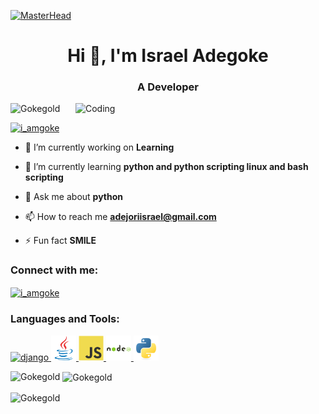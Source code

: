 [![MasterHead](https://1.bp.blogspot.com/-7A4WynwLsMw/XbBpCXG8fHI/AAAAAAAAMt4/uOa1bpLskYgrwGbllhSu2SDj_Mig8SXJQCLcBGAsYHQ/s1600/2000_600px.gif)](https://rishavchanda.io)
<h1 align="center">Hi 👋, I'm Israel Adegoke</h1>
<h3 align="center">A Developer</h3>
<img align="right" alt="Coding" width="400" src=https://user-images.githubusercontent.com/55389276/140866485-8fb1c876-9a8f-4d6a-98dc-08c4981eaf70.gif>
<p align="left"> <img src="https://komarev.com/ghpvc/?username=Gokegold&label=Profile%20views&color=0e75b6&style=flat" alt="Gokegold" /> </p>

<p align="left"> <a href="https://twitter.com/i_amgoke" target="blank"><img src="https://img.shields.io/twitter/follow/i_amgoke?logo=twitter&style=for-the-badge" alt="i_amgoke" /></a> </p>

- 🔭 I’m currently working on **Learning**

- 🌱 I’m currently learning **python and python scripting linux and bash scripting**

- 💬 Ask me about **python**

- 📫 How to reach me **adejoriisrael@gmail.com**

- ⚡ Fun fact **SMILE**

<h3 align="left">Connect with me:</h3>
<p align="left">
<a href="https://twitter.com/i_amgoke" target="blank"><img align="center" src="https://raw.githubusercontent.com/rahuldkjain/github-profile-readme-generator/master/src/images/icons/Social/twitter.svg" alt="i_amgoke" height="30" width="40" /></a>
</p>

<h3 align="left">Languages and Tools:</h3>
<p align="left"> <a href="https://www.djangoproject.com/" target="_blank" rel="noreferrer"> <img src="https://cdn.worldvectorlogo.com/logos/django.svg" alt="django" width="40" height="40"/> </a> <a href="https://www.java.com" target="_blank" rel="noreferrer"> <img src="https://raw.githubusercontent.com/devicons/devicon/master/icons/java/java-original.svg" alt="java" width="40" height="40"/> </a> <a href="https://developer.mozilla.org/en-US/docs/Web/JavaScript" target="_blank" rel="noreferrer"> <img src="https://raw.githubusercontent.com/devicons/devicon/master/icons/javascript/javascript-original.svg" alt="javascript" width="40" height="40"/> </a> <a href="https://nodejs.org" target="_blank" rel="noreferrer"> <img src="https://raw.githubusercontent.com/devicons/devicon/master/icons/nodejs/nodejs-original-wordmark.svg" alt="nodejs" width="40" height="40"/> </a> <a href="https://www.python.org" target="_blank" rel="noreferrer"> <img src="https://raw.githubusercontent.com/devicons/devicon/master/icons/python/python-original.svg" alt="python" width="40" height="40"/> </a> </p>

<p><img align="left" src="https://github-readme-stats.vercel.app/api/top-langs?username=Gokegold&show_icons=true&locale=en&layout=compact" alt="Gokegold" /></p>

<p>&nbsp;<img align="center" src="https://github-readme-stats.vercel.app/api?username=Gokegold&show_icons=true&locale=en" alt="Gokegold" /></p>

<p><img align="center" src="https://github-readme-streak-stats.herokuapp.com/?user=Gokegold&" alt="Gokegold" /></p>
